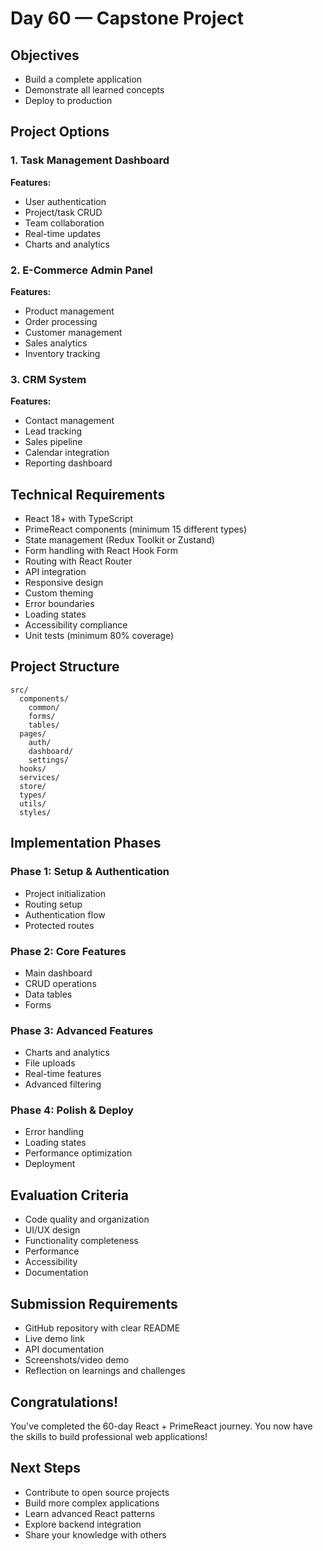 # Day 60 — Capstone Project

## Objectives
- Build a complete application
- Demonstrate all learned concepts
- Deploy to production

## Project Options

### 1. Task Management Dashboard
**Features:**
- User authentication
- Project/task CRUD
- Team collaboration
- Real-time updates
- Charts and analytics

### 2. E-Commerce Admin Panel
**Features:**
- Product management
- Order processing
- Customer management
- Sales analytics
- Inventory tracking

### 3. CRM System
**Features:**
- Contact management
- Lead tracking
- Sales pipeline
- Calendar integration
- Reporting dashboard

## Technical Requirements
- React 18+ with TypeScript
- PrimeReact components (minimum 15 different types)
- State management (Redux Toolkit or Zustand)
- Form handling with React Hook Form
- Routing with React Router
- API integration
- Responsive design
- Custom theming
- Error boundaries
- Loading states
- Accessibility compliance
- Unit tests (minimum 80% coverage)

## Project Structure
```
src/
  components/
    common/
    forms/
    tables/
  pages/
    auth/
    dashboard/
    settings/
  hooks/
  services/
  store/
  types/
  utils/
  styles/
```

## Implementation Phases

### Phase 1: Setup & Authentication
- Project initialization
- Routing setup
- Authentication flow
- Protected routes

### Phase 2: Core Features
- Main dashboard
- CRUD operations
- Data tables
- Forms

### Phase 3: Advanced Features
- Charts and analytics
- File uploads
- Real-time features
- Advanced filtering

### Phase 4: Polish & Deploy
- Error handling
- Loading states
- Performance optimization
- Deployment

## Evaluation Criteria
- Code quality and organization
- UI/UX design
- Functionality completeness
- Performance
- Accessibility
- Documentation

## Submission Requirements
- GitHub repository with clear README
- Live demo link
- API documentation
- Screenshots/video demo
- Reflection on learnings and challenges

## Congratulations!
You've completed the 60-day React + PrimeReact journey. You now have the skills to build professional web applications!

## Next Steps
- Contribute to open source projects
- Build more complex applications
- Learn advanced React patterns
- Explore backend integration
- Share your knowledge with others